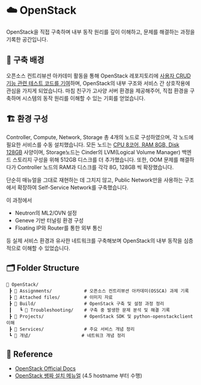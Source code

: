 # ☁️ OpenStack
OpenStack을 직접 구축하며 내부 동작 원리를 깊이 이해하고,
문제를 해결하는 과정을 기록한 공간입니다.

## 🧭 구축 배경
오픈소스 컨트리뷰션 아카데미 활동을 통해 OpenStack 레포지토리에 [사용자 CRUD 기능 관련 테스트 코드를 기여](https://review.opendev.org/c/openstack/openstacksdk/+/959336)하며, OpenStack의 내부 구조와 서비스 간 상호작용에 관심을 가지게 되었습니다. 마침 친구가 고사양 서버 환경을 제공해주어, 직접 환경을 구축하며 시스템의 동작 원리를 이해할 수 있는 기회를 얻었습니다.

## 🏗️ 환경 구성
Controller, Compute, Network, Storage 총 4개의 노드로 구성하였으며, 각 노드에 필요한 서비스를 수동 설치했습니다. 모든 노드는 <u>CPU 8코어, RAM 8GB, Disk 128GB</u> 사양이며, Storage노드는 Cinder의 LVM(Logical Volume Manager) 백엔드 스토리지 구성을 위해 512GB 디스크를 더 추가했습니다. 또한, OOM 문제를 해결하다가 Controller 노드의 RAM과 디스크를 각각 8G, 128GB 씩 확장했습니다.

단순히 매뉴얼을 그대로 재현하는 데 그치지 않고, Public Network만을 사용하는 구조에서 확장하여 Self-Service Network를 구축했습니다.

이 과정에서
- Neutron의 ML2/OVN 설정
- Geneve 기반 터널링 환경 구성
- Floating IP와 Router를 통한 외부 통신

등 실제 서비스 환경과 유사한 네트워크를 구축해보며 OpenStack의 내부 동작을 심층적으로 이해할 수 있었습니다.

## 🗂 Folder Structure  
```
📁 OpenStack/
 ┣ 📁 Assignments/            # 오픈소스 컨트리뷰션 아카데미(OSSCA) 과제 기록
 ┣ 📁 Attached files/         # 이미지 자료
 ┣ 📁 Build/                  # OpenStack 구축 및 설정 과정 정리
 ┃   ┗ 📁 Troubleshooting/    # 구축 중 발생한 문제 분석 및 해결 기록
 ┣ 📁 Projects/               # OpenStack SDK 및 python-openstackclient 이해
 ┣ 📁 Services/               # 주요 서비스 개념 정리
 ┗ 📁 개념/                   # 네트워크 개념 정리
```

## 📎 Reference
- [OpenStack Official Docs](https://docs.openstack.org/ko_KR/install-guide/index.html#)  
- [OpenStack 쌩짜 설치 메뉴얼](https://smsolutions.slab.com/public/posts/ogjs-104-%EC%B9%9C%EC%A0%88%ED%95%9C-%EA%B9%80%EC%84%A0%EC%9E%84-5r4edxq3?shr=gm6365tt31kxen7dc4d530u0) (4.5 hostname 부터 수행)
